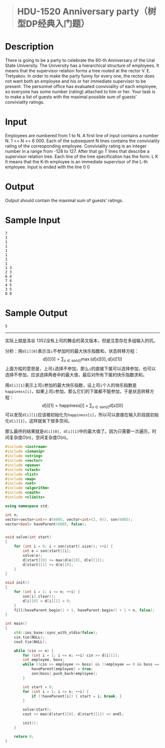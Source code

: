 > # HDU-1520 Anniversary party（树型DP经典入门题）

# Description

There is going to be a party to celebrate the 80-th Anniversary of the Ural State University. The University has a hierarchical structure of employees. It means that the supervisor relation forms a tree rooted at the rector V. E. Tretyakov. In order to make the party funny for every one, the rector does not want both an employee and his or her immediate supervisor to be present. The personnel office has evaluated conviviality of each employee, so everyone has some number (rating) attached to him or her. Your task is to make a list of guests with the maximal possible sum of guests' conviviality ratings.

# Input

Employees are numbered from 1 to N. A first line of input contains a number N. 1 <= N <= 6 000. Each of the subsequent N lines contains the conviviality rating of the corresponding employee. Conviviality rating is an integer number in a range from -128 to 127. After that go T lines that describe a supervisor relation tree. Each line of the tree specification has the form:
L K
It means that the K-th employee is an immediate supervisor of the L-th employee. Input is ended with the line
0 0

# Output

Output should contain the maximal sum of guests' ratings.

# Sample Input

```
7
1
1
1
1
1
1
1
1 3
2 3
6 4
7 4
4 5
3 5
0 0
```

# Sample Output

```
5
```

-----

实际上就是洛谷 1352没有上司的舞会的英文版本，但是注意存在多组输入的坑。

分析：用`d[i][0]`表示当`i`不参加时的最大快乐指数和，状态转移方程：
$$
d[i][0] = \sum_{s \in \text{son}(i)} \max (d[s][0], d[s][1])
$$
上面方程的意思是，上司`i`选择不参加，那么`i`的直接下属可以选择参加，也可以选择不参加，应该选择两者中的最大值，最后对所有下属的快乐指数求和。

用`d[i][1]`表示上司`i`参加的最大快乐指数，设上司`i`个人的快乐指数是`happiness[i]`，如果上司`i`参加，那么它们的下属都不能参加，于是状态转移方程：
$$
d[i][1] = \text{happiness}[i] + \sum_{s \in \text{son}(i)} d[s][0]
$$
可以发现`d[i][1]`应该被初始化为`happiness[i]`，所以可以直接在输入阶段就初始化`d[i][1]`，这样就省下很多空间。

那么最终的结果就是`d[i][0], d[i][1]`中的最大值了。因为只需要一次遍历，时间复杂度$O(n)$，空间复杂度$O(n)$。

```c++
#include <iostream>
#include <iomanip>
#include <string>
#include <vector>
#include <queue>
#include <stack>
#include <list>
#include <map>
#include <set>
#include <algorithm>
#include <cmath>
#include <climits>

using namespace std;

int n;
vector<vector<int>> d(6005, vector<int>(2, 0)), son(6005);
vector<bool> haveParent(6005, false);


void solve(int start)
{
	for (int i = 0; i < son[start].size(); ++i) {
		int e = son[start][i];
		solve(e);
		d[start][0] += max(d[e][0], d[e][1]);
		d[start][1] += d[e][0];
	}
}

void init()
{
	for (int i = 1; i <= n; ++i) {
		son[i].clear();
		d[i][0] = d[i][1] = 0;
	}
	fill(haveParent.begin() + 1, haveParent.begin() + 1 + n, false);
}

int main()
{
	std::ios_base::sync_with_stdio(false);
	cin.tie(NULL);
	cout.tie(NULL);

	while (cin >> n) {
		for (int i = 1; i <= n; ++i) cin >> d[i][1];
		int employee, boss;
		while ((cin >> employee >> boss) && !(employee == 0 && boss == 0)) {
			haveParent[employee] = true;
			son[boss].push_back(employee);
		}

		int start = 0;
		for (int i = 1; i <= n; ++i) {
			if (!haveParent[i]) { start = i; break; }
		}

		solve(start);
		cout << max(d[start][0], d[start][1]) << endl;

		init();
	}

	return 0;
}
```

